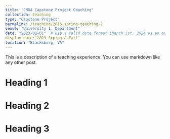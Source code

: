 ```yaml
---
title: "CMDA Capstone Project Coaching"
collection: teaching
type: "Capstone Project"
permalink: /teaching/2015-spring-teaching-2
venue: "University 1, Department"
date: "2023-01-01"  # Use a valid date format (March 1st, 2024 as an example)
display_date:"2023 Srping & Fall"
location: "Blacksburg, VA"
---
```


This is a description of a teaching experience. You can use markdown like any other post.

Heading 1
======

Heading 2
======

Heading 3
======
